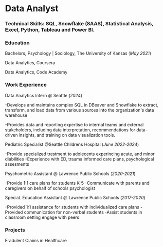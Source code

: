 # Data Analyst

### Technical Skills: SQL, Snowflake (SAAS), Statistical Analysis, Excel, Python, Tableau and Power BI. 

### Education
Bachelors, Psychology | Sociology, The University of Kansas (_May 2021_)

Data Analytics, Coursera

Data Analytics, Code Academy

### Work Experience
Data Analytics Intern @ Seattle (_2024_)

-Develops and maintains complex SQL in DBeaver and Snowflake to extract, transform, and load data from various sources into the organization's data warehouse

-Provides data and reporting expertise to internal teams and external stakeholders, including data interpretation, recommendations for data-driven insights, and training on data visualization tools.

Pediatric Specialist @Seattle Childrens Hospital (_June 2022-2024_)

-Provide specialized trestment to adolecents experincing acute, and minor diabilities
-Experience with ED, trauma informed care plans, psychological assesments

Psychometric Assistant @ Lawrence Public Schools (_2020-2021_)

-Provide 1:1 care plans for students K-5
-Communicate with parents and caregivers  on behalf of schools psychologist

SpeciaL Education Assistant @ Lawrence Public Schools (_2017-2020_)

-Provided 1:1 assistance for students with individualized care plans
-Provided communication for non-verbal students 
-Assist students in classroom setting engage with peers

### Projects

Fradulent Claims in Healthcare
